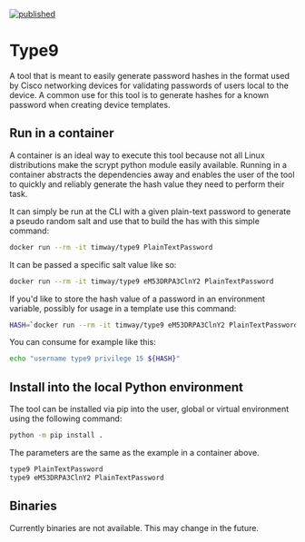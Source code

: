 [![published](https://static.production.devnetcloud.com/codeexchange/assets/images/devnet-published.svg)](https://developer.cisco.com/codeexchange/github/repo/timway/type9)

# Type9

A tool that is meant to easily generate password hashes in the format used by Cisco networking devices for validating passwords of users local to the device. A common use for this tool is to generate hashes for a known password when creating device templates.

## Run in a container

A container is an ideal way to execute this tool because not all Linux distributions make the scrypt python module easily available. Running in a container abstracts the dependencies away and enables the user of the tool to quickly and reliably generate the hash value they need to perform their task.

It can simply be run at the CLI with a given plain-text password to generate a pseudo random salt and use that to build the has with this simple command:

```bash
docker run --rm -it timway/type9 PlainTextPassword
```

It can be passed a specific salt value like so:

```bash
docker run --rm -it timway/type9 eM53DRPA3ClnY2 PlainTextPassword
```

If you'd like to store the hash value of a password in an environment variable, possibly for usage in a template use this command:

```bash
HASH=`docker run --rm -it timway/type9 eM53DRPA3ClnY2 PlainTextPassword`
```

You can consume for example like this:

```bash
echo "username type9 privilege 15 ${HASH}"
```

## Install into the local Python environment
The tool can be installed via pip into the user, global or virtual environment using the following command:

```bash
python -m pip install .
```

The parameters are the same as the example in a container above.

```bash
type9 PlainTextPassword
type9 eM53DRPA3ClnY2 PlainTextPassword
```

## Binaries
Currently binaries are not available. This may change in the future.
